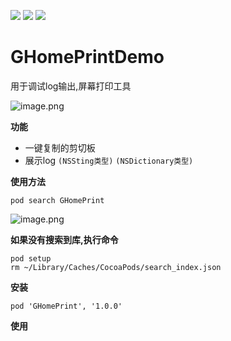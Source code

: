 ![](https://img.shields.io/badge/platform-iOS-red.svg) ![](https://img.shields.io/badge/language-Objective--C-orange.svg) 
![](https://img.shields.io/badge/license-MIT%20License-brightgreen.svg) 
# GHomePrintDemo
用于调试log输出,屏幕打印工具
<br/>

![image.png](https://upload-images.jianshu.io/upload_images/1419035-d8dd1e933bb80395.png?imageMogr2/auto-orient/strip%7CimageView2/2/w/210)

**功能**
* 一键复制的剪切板
* 展示log ```(NSSting类型)``` ```(NSDictionary类型)```

**使用方法**
```
pod search GHomePrint
```

![image.png](https://upload-images.jianshu.io/upload_images/1419035-b1fbdb40c65cd48b.png?imageMogr2/auto-orient/strip%7CimageView2/2/w/240)


**如果没有搜索到库,执行命令**
```
pod setup
rm ~/Library/Caches/CocoaPods/search_index.json
```

**安装**
```
pod 'GHomePrint', '1.0.0'

```

**使用**
